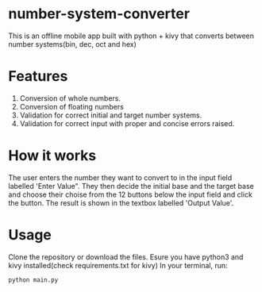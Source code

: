 # number-system-converter
This is an offline mobile app built with python + kivy that converts between number systems(bin, dec, oct and hex)

# Features
1. Conversion of whole numbers.
2. Conversion of floating numbers
3. Validation for correct initial and target number systems.
4. Validation for correct input with proper and concise errors raised.

# How it works 
The user enters the number they want to convert to in the input field labelled 'Enter Value". They then decide the initial base and the target base and choose their choise from the 12 buttons below the input field and click the button. The result is shown in the textbox labelled 'Output Value'.

# Usage
Clone the repository or download the files.
Esure you have python3 and kivy installed(check requirements.txt for kivy)
In your terminal, run:

    python main.py 


